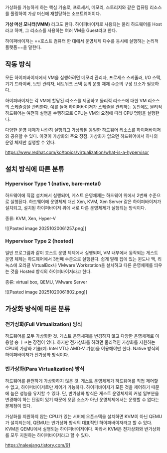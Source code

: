 가상화를 가능하게 하는 핵심 기술로,
프로세서, 메모리, 스토리지와 같은 컴퓨팅 리소스를 폴링하여 가상 머신에 재할당하는 소프트웨어이다.

**가상 머신 모니터(VMM)** 라고도 한다.
하이퍼바이저로 사용되는 물리 하드웨어를 Host라고 하며, 그 리소스를 사용하는 여러 VM을 Guest라고 한다.

하이퍼바이저는 ==호스트 컴퓨터 한 대에서 운영체제 다수를 동시에 실행하는 논리적 플랫폼==을 말한다.

## 작동 방식
모든 하이퍼바이저에서 VM을 실행하려면 메모리 관리자, 프로세스 스케줄러, I/O 스택, 기기 드라이버, 보안 관리자, 네트워크 스택 등의 운영 체제 수준의 구성 요소가 필요하다.

하이퍼바이저는 각 VM에 할당된 리소스를 제공하고 물리적 리소스에 대한 VM 리소스의 스케줄링을 관리한다. 예를 들어 하이퍼바이저가 스케줄을 관리하는 동안에도 물리적 하드웨어는 여전히 실행을 수행하므로 CPU는 VM의 요청에 따라 CPU 명령을 실행한다. 

다양한 운영 체제가 나란히 실행되고 가상화된 동일한 하드웨어 리소스를 하이퍼바이저와 공유할 수 있다. 이것이 가상화의 주요 장점. 가상화가 없으면 하드웨어에서 하나의 운영 체제만 실행할 수 있다. 

https://www.redhat.com/ko/topics/virtualization/what-is-a-hypervisor

## 설치 방식에 따른 분류
### Hypervisor Type 1 (native, bare-metal)
하드웨어에 직접 설치해서 실행되며, 게스트 운영체제는 하드웨어 위에서 2번째 수준으로 실행된다. 하드웨어에 운영체제 대신 Xen, KVM, Xen Server 같은 하이퍼바이저가 설치되고, 설치된 하이퍼바이저 위에 서로 다른 운영체제가 실행되는 방식이다.

종류: KVM, Xen, Hyper-V

![[Pasted image 20251020061257.png]]

### Hypervisor Type 2 (hosted)
일반 프로그램과 같이 호스트 운영 체제에서 실행되며, VM 내부에서 동작되는 게스트 운영 체제는 하드웨어에서 3번째 수준으로 실행된다. 쉽게 말해 집에 있는 윈도나 맥, 리눅스에 오라클 VirtualBox나 VMware Workstation을 설치하고 다른 운영체제를 띄우는 것을 Hosted 방식의 하이퍼바이저라고 한다.

종류: virtual box, QEMU, VMware Server

![[Pasted image 20251020061802.png]]

## 가상화 방식에 따른 분류
### 전가상화(Full Virtualization) 방식
하드웨어를 모두 가상화한 것. 게스트 운영체제를 변경하지 않고 다양한 운영체제로 이용할 숭 ㅣㅆ는 장점이 있다. 하지만 전가상화를 하려면 물리적인 가상화를 지원하는 CPU의 가상화 기술(예: Intel VT나 AMD-V 기능)을 이용해야만 한다. Native 방식의 하이퍼바이저가 전가상화 방식이다. 
### 반가상화(Para Virtualization) 방식
하드웨어를 완전하게 가상화하지 않은 것. 게스트 운영체제가 하드웨어를 직접 제어할 수 없고, 하이퍼바이저로만 제어가 가능하다. 하이퍼바이저가 모든 것을 제어하기 때문에 높은 성능을 유지할 수 있다. 단, 반가상화 방식은 게스트 운영체제의 커널 일부분을 변경해야 하는 단점이 있기 때문에 오픈 소스가 아닌 운영체제에서는 운영할 수 없다는 문제점이 있다.

가상화를 지원하지 않는 CPU가 있는 서버에 오픈스택을 설치하면 KVM이 아닌 QEMU가 설치되는데, QEMU는 반가상화 방식의 대표적인 하이퍼바이저라고 할 수 있다. KVM은 QEMU에서 실행되는 하이퍼바이저이다. 따라서 KVM은 전가상화와 반가상화를 모두 지원하는 하이퍼바이저라고 할 수 있다.



https://naleejang.tistory.com/91